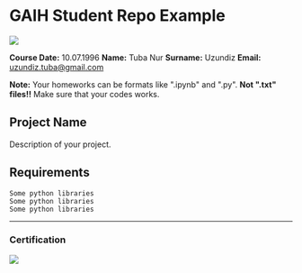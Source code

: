 # GAIH Student Repo Example
![](img/newlogo.png)

**Course Date:** 10.07.1996
**Name:** Tuba Nur
**Surname:** Uzundiz 
**Email:** uzundiz.tuba@gmail.com  

**Note:** Your homeworks can be formats like ".ipynb" and ".py". **Not ".txt" files!!** Make sure that your codes works.  

## Project Name
Description of your project.

## Requirements
```
Some python libraries
Some python libraries
Some python libraries
```
---

### Certification
![](img/TopLearnerCertificate.png)

